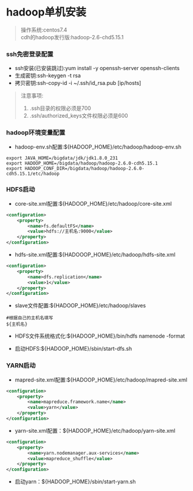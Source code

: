 # hadoop单机安装


>操作系统:centos7.4  
cdh的hadoop发行版:hadoop-2.6-chd5.15.1 

### ssh免密登录配置

* ssh安装(已安装跳过):yum install -y openssh-server openssh-clients
* 生成密钥:ssh-keygen -t rsa
* 拷贝密钥:ssh-copy-id -i ~/.ssh/id_rsa.pub [ip/hosts]

> 注意事项:
> 1) .ssh目录的权限必须是700  
> 2) .ssh/authorized_keys文件权限必须是600

### hadoop环境变量配置
* hadoop-env.sh配置:${HADOOP_HOME}/etc/hadoop/hadoop-env.sh
```shell
export JAVA_HOME=/bigdata/jdk/jdk1.8.0_231
export HADOOP_HOME=/bigdata/hadoop/hadoop-2.6.0-cdh5.15.1
export HADOOP_CONF_DIR=/bigdata/hadoop/hadoop-2.6.0-cdh5.15.1/etc/hadoop
```

### HDFS启动
* core-site.xml配置:${HADOOP_HOME}/etc/hadoop/core-site.xml

```xml
<configuration>
    <property>
        <name>fs.defaultFS</name>
        <value>hdfs://主机名:9000</value>
    </property>
</configuration>
```
* hdfs-site.xml配置:${HADOOOP_HOME}/etc/hadoop/hdfs-site.xml

```xml
<configuration>
    <property>
        <name>dfs.replication</name>
        <value>1</value>
    </property>
</configuration>
```

* slave文件配置:${HADOOP_HOME}/etc/hadoop/slaves
```
#根据自己的主机名填写
${主机名}
```

* HDFS文件系统格式化:${HADOOP_HOME}/bin/hdfs namenode -format

* 启动HDFS:${HADOOP_HOME}/sbin/start-dfs.sh

### YARN启动

* mapred-site.xml配置:${HADOOP_HOME}/etc/hadoop/mapred-site.xml
```xml
<configuration>
    <property>
        <name>mapreduce.framework.name</name>
        <value>yarn</value>
    </property>
</configuration>
```

* yarn-site.xml配置：${HADOOP_HOME}/etc/hadoop/yarn-site.xml
```xml
<configuration>
    <property>
        <name>yarn.nodemanager.aux-services</name>
        <value>mapreduce_shuffle</value>
    </property>
</configuration>
```
* 启动yarn：${HADOOP_HOME}/sbin/start-yarn.sh